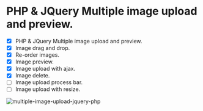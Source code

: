 # PHP & JQuery Multiple image upload and preview.
 - [x] PHP & JQuery Multiple image upload and preview.
 - [x] Image drag and drop.
 - [x] Re-order images.
 - [x] Image preview.
 - [x] Image upload with ajax.
 - [x] Image delete.
 - [ ] Image upload process bar.
 - [ ] Image upload with resize.

![multiple-image-upload-jquery-php](https://user-images.githubusercontent.com/20053647/236352771-dcd94989-fd1f-4f32-b55c-88813e9bc37f.png)
